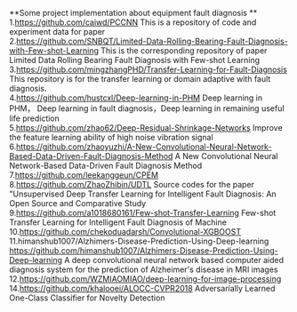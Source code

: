 **Some project implementation about equipment fault diagnosis   **
1.https://github.com/caiwd/PCCNN This is a repository of code and experiment data for paper  
2.https://github.com/SNBQT/Limited-Data-Rolling-Bearing-Fault-Diagnosis-with-Few-shot-Learning  This is the corresponding repository of paper Limited Data Rolling Bearing Fault Diagnosis with Few-shot Learning  
3.https://github.com/mingzhangPHD/Transfer-Learning-for-Fault-Diagnosis  This repository is for the transfer learning or domain adaptive with fault diagnosis.  
4.https://github.com/hustcxl/Deep-learning-in-PHM Deep learning in PHM， Deep learning in fault diagnosis，Deep learning in remaining useful life prediction  
5.https://github.com/zhao62/Deep-Residual-Shrinkage-Networks  Improve the feature learning ability of high noise vibration signal  
6.https://github.com/zhaoyuzhi/A-New-Convolutional-Neural-Network-Based-Data-Driven-Fault-Diagnosis-Method   A New Convolutional Neural Network-Based Data-Driven Fault Diagnosis Method 
7.https://github.com/leekanggeun/CPEM   
8.https://github.com/ZhaoZhibin/UDTL  Source codes for the paper "Unsupervised Deep Transfer Learning for Intelligent Fault Diagnosis: An Open Source and Comparative Study  
9.https://github.com/a1018680161/Few-shot-Transfer-Learning Few-shot Transfer Learning for Intelligent Fault Diagnosis of Machine  
10.https://github.com/chekoduadarsh/Convolutional-XGBOOST   
11.himanshub1007/Alzhimers-Disease-Prediction-Using-Deep-learning https://github.com/himanshub1007/Alzhimers-Disease-Prediction-Using-Deep-learning  A deep convolutional neural network based computer aided diagnosis system for the prediction of Alzheimer's disease in MRI images  
12.https://github.com/WZMIAOMIAO/deep-learning-for-image-processing  
14.https://github.com/khalooei/ALOCC-CVPR2018 Adversarially Learned One-Class Classifier for Novelty Detection  
